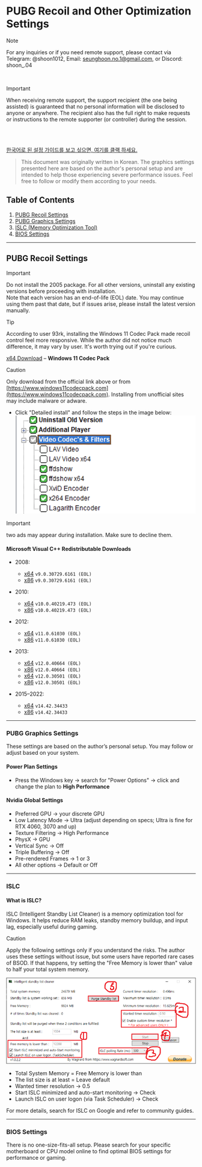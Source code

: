 # PUBG Recoil and Other Optimization Settings

> [!NOTE]
> For any inquiries or if you need remote support, please contact via Telegram: @shoon1012, Email: seunghoon.no.1@gmail.com, or Discord: shoon_.04
<br>
 
> [!IMPORTANT]
> When receiving remote support, the support recipient (the one being assisted) is guaranteed that no personal information will be disclosed to anyone or anywhere. The recipient also has the full right to make requests or instructions to the remote supporter (or controller) during the session.
<br>
<br>

[한국어로 된 설정 가이드를 보고 싶으면, 여기를 클랙 하세요.](https://github.com/Rentus1012/tlqkf/blob/main/README.md)




> This document was originally written in Korean. The graphics settings presented here are based on the author's personal setup and are intended to help those experiencing severe performance issues. Feel free to follow or modify them according to your needs.


## Table of Contents

1. [PUBG Recoil Settings](#PUBG-Recoil-Settings)
2. [PUBG Graphics Settings](#PUBG-Graphics-Settings)
3. [ISLC (Memory Optimization Tool)](#ISLC)
4. [BIOS Settings](#BIOS-settings)

---

## PUBG Recoil Settings

> [!IMPORTANT] 
> Do not install the 2005 package. For all other versions, uninstall any existing versions before proceeding with installation.  
> Note that each version has an end-of-life (EOL) date. You may continue using them past that date, but if issues arise, please install the latest version manually.

> [!TIP]
> According to user 93rk, installing the Windows 11 Codec Pack made recoil control feel more responsive. While the author did not notice much difference, it may vary by user. It's worth trying out if you're curious.

[x64 Download](https://www.windows11codecpack.com/files/windows.11.codec.pack.v2.2.1.setup.exe) – **Windows 11 Codec Pack**
<br>

> [!CAUTION] 
> Only download from the official link above or from [https://www.windows11codecpack.com](https://www.windows11codecpack.com). Installing from unofficial sites may include malware or adware.

* Click "Detailed install" and follow the steps in the image below:  
![Install Guide](2.png)

> [!IMPORTANT]
> two ads may appear during installation. Make sure to decline them.

#### Microsoft Visual C++ Redistributable Downloads

- 2008:  
  * [x64](https://download.microsoft.com/download/5/D/8/5D8C65CB-C849-4025-8E95-C3966CAFD8AE/vcredist_x64.exe) `v9.0.30729.6161 (EOL)`  
  * [x86](https://download.microsoft.com/download/5/D/8/5D8C65CB-C849-4025-8E95-C3966CAFD8AE/vcredist_x86.exe) `v9.0.30729.6161 (EOL)`

- 2010:  
  * [x64](https://download.microsoft.com/download/E/E/0/EE05C9EF-A661-4D9E-BCE2-6961ECDF087F/vcredist_x64.exe) `v10.0.40219.473 (EOL)`  
  * [x86](https://download.microsoft.com/download/E/E/0/EE05C9EF-A661-4D9E-BCE2-6961ECDF087F/vcredist_x86.exe) `v10.0.40219.473 (EOL)`

- 2012:  
  * [x64](https://download.microsoft.com/download/1/6/B/16B06F60-3B20-4FF2-B699-5E9B7962F9AE/VSU_4/vcredist_x64.exe) `v11.0.61030 (EOL)`  
  * [x86](https://download.microsoft.com/download/1/6/B/16B06F60-3B20-4FF2-B699-5E9B7962F9AE/VSU_4/vcredist_x86.exe) `v11.0.61030 (EOL)`

- 2013:  
  * [x64](https://aka.ms/highdpimfc2013x64enu) `v12.0.40664 (EOL)`  
  * [x86](https://aka.ms/highdpimfc2013x86enu) `v12.0.40664 (EOL)`  
  * [x64](https://download.microsoft.com/download/b/4/6/b46720b7-1a9a-458a-8b07-633e6de4e760/vcredist_x64.exe) `v12.0.30501 (EOL)`  
  * [x86](https://download.microsoft.com/download/2/E/6/2E61CFA4-993B-4DD4-91DA-3737CD5CD6E3/vcredist_x86.exe) `v12.0.30501 (EOL)`

- 2015–2022:  
  * [x64](https://download.visualstudio.microsoft.com/download/pr/c7dac50a-e3e8-40f6-bbb2-9cc4e3dfcabe/VC_redist.x64.exe) `v14.42.34433`  
  * [x86](https://download.visualstudio.microsoft.com/download/pr/84c7705c-37c2-44cb-9454-c0aadea5661b/VC_redist.x86.exe) `v14.42.34433`

---

### PUBG Graphics Settings

These settings are based on the author’s personal setup. You may follow or adjust based on your system.

#### Power Plan Settings

- Press the Windows key → search for "Power Options" → click and change the plan to **High Performance**

#### Nvidia Global Settings

- Preferred GPU → your discrete GPU  
- Low Latency Mode → Ultra (adjust depending on specs; Ultra is fine for RTX 4060, 3070 and up)  
- Texture Filtering → High Performance  
- PhysX → GPU  
- Vertical Sync → Off  
- Triple Buffering → Off  
- Pre-rendered Frames → 1 or 3  
- All other options → Default or Off

---

### ISLC

#### What is ISLC?

ISLC (Intelligent Standby List Cleaner) is a memory optimization tool for Windows. It helps reduce RAM leaks, standby memory buildup, and input lag, especially useful during gaming.

> [!CAUTION]
> Apply the following settings only if you understand the risks. The author uses these settings without issue, but some users have reported rare cases of BSOD. If that happens, try setting the "Free Memory is lower than" value to half your total system memory.

![ISLC Settings](1.png)

- Total System Memory = Free Memory is lower than  
- The list size is at least = Leave default  
- Wanted timer resolution → 0.5  
- Start ISLC minimized and auto-start monitoring → Check  
- Launch ISLC on user logon (via Task Scheduler) → Check

For more details, search for ISLC on Google and refer to community guides.

---

### BIOS Settings

There is no one-size-fits-all setup. Please search for your specific motherboard or CPU model online to find optimal BIOS settings for performance or gaming.
